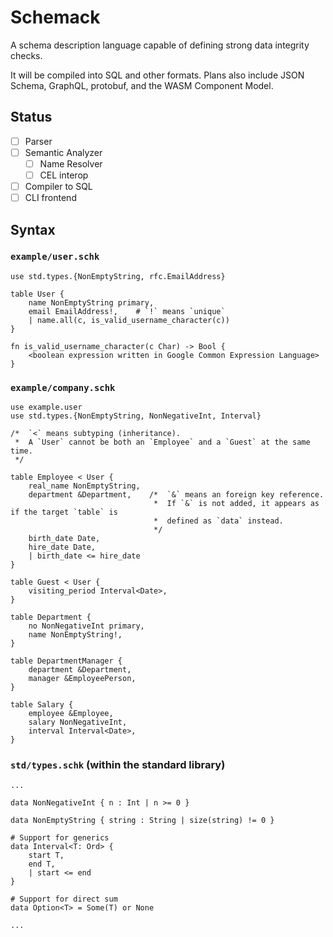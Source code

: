 # Schemack
A schema description language capable of defining strong data integrity checks.

It will be compiled into SQL and other formats. Plans also include JSON Schema, GraphQL, protobuf, and the WASM Component Model.

## Status
- [ ] Parser
- [ ] Semantic Analyzer
    - [ ] Name Resolver
    - [ ] CEL interop
- [ ] Compiler to SQL
- [ ] CLI frontend

## Syntax

### `example/user.schk`
```
use std.types.{NonEmptyString, rfc.EmailAddress}

table User {
    name NonEmptyString primary,
    email EmailAddress!,    # `!` means `unique`
    | name.all(c, is_valid_username_character(c))
}

fn is_valid_username_character(c Char) -> Bool {
    <boolean expression written in Google Common Expression Language>
}
```

### `example/company.schk`
```
use example.user
use std.types.{NonEmptyString, NonNegativeInt, Interval}

/*  `<` means subtyping (inheritance).
 *  A `User` cannot be both an `Employee` and a `Guest` at the same time.
 */

table Employee < User {
    real_name NonEmptyString,
    department &Department,    /*  `&` means an foreign key reference.
                                *  If `&` is not added, it appears as if the target `table` is 
                                *  defined as `data` instead.
                                */
    birth_date Date,
    hire_date Date,
    | birth_date <= hire_date
}

table Guest < User {
    visiting_period Interval<Date>,
}

table Department {
    no NonNegativeInt primary,
    name NonEmptyString!,
}

table DepartmentManager {
    department &Department,
    manager &EmployeePerson,
}

table Salary {
    employee &Employee,
    salary NonNegativeInt,
    interval Interval<Date>,
}
```

### `std/types.schk` (within the standard library)
```
...

data NonNegativeInt { n : Int | n >= 0 }

data NonEmptyString { string : String | size(string) != 0 }

# Support for generics
data Interval<T: Ord> {
    start T,
    end T,
    | start <= end
}

# Support for direct sum
data Option<T> = Some(T) or None

...
```
